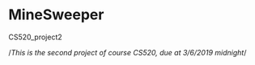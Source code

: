 # MineSweeper
CS520_project2

/*This is the second project of course CS520, due at 3/6/2019 midnight*/